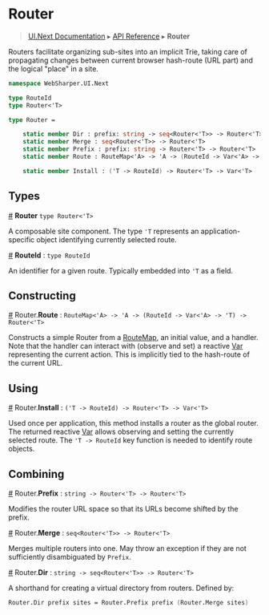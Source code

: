 # Router
> [UI.Next Documentation](UINext.md) ▸ [API Reference](UINext-API.md) ▸ **Router**

Routers facilitate organizing sub-sites into an implicit Trie, taking care of
propagating changes between current browser hash-route (URL part) and the logical
"place" in a site.

```fsharp
namespace WebSharper.UI.Next

type RouteId
type Router<'T>

type Router =

    static member Dir : prefix: string -> seq<Router<'T>> -> Router<'T>
    static member Merge : seq<Router<'T>> -> Router<'T>
    static member Prefix : prefix: string -> Router<'T> -> Router<'T>
    static member Route : RouteMap<'A> -> 'A -> (RouteId -> Var<'A> -> 'T) -> Router<'T>

    static member Install : ('T -> RouteId) -> Router<'T> -> Var<'T>
```

## Types

<a href="#Router" name="Router">#</a> **Router** `type Router<'T>`

A composable site component.  The type `'T` represents an
application-specific object identifying currently selected route.

<a href="#RouteId" name="RouteId">#</a> **RouteId** : `type RouteId`

An identifier for a given route.  Typically embedded into `'T` as a field.

## Constructing

<a href="#Route" name="Route">#</a> Router.**Route** : `RouteMap<'A> -> 'A -> (RouteId -> Var<'A> -> 'T) -> Router<'T>`

Constructs a simple Router from a [RouteMap](UINext-RouteMap.md), an initial value, and a handler.
Note that the handler can interact with (observe and set) a reactive [Var](UINext-Var.md) representing
the current action.  This is implicitly tied to the hash-route of the current URL.

## Using

<a href="#Install" name="Install">#</a> Router.**Install** : `('T -> RouteId) -> Router<'T> -> Var<'T>`

Used once per application, this method installs a router as the global router.
The returned reactive [Var](UINext-Var.md) allows observing and setting the currently selected route.
The `'T -> RouteId` key function is needed to identify route objects.

## Combining

<a href="#Prefix" name="Prefix">#</a> Router.**Prefix** : `string -> Router<'T> -> Router<'T>`

Modifies the router URL space so that its URLs become shifted by the prefix.

<a href="#Merge" name="Merge">#</a> Router.**Merge** : `seq<Router<'T>> -> Router<'T>`

Merges multiple routers into one.  May throw an exception if they are not sufficiently
disambiguated by `Prefix`.

<a href="#Dir" name="Dir">#</a> Router.**Dir** : `string -> seq<Router<'T>> -> Router<'T>`

A shorthand for creating a virtual directory from routers. Defined by:

```fsharp
Router.Dir prefix sites = Router.Prefix prefix (Router.Merge sites)
```




